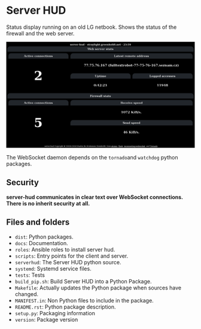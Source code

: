 # Server HUD

Status display running on an old LG netbook. Shows the status of the firewall
and the web server.

![Screenshot](docs/images/screenshot.png)

The WebSocket daemon depends on the `tornado`and `watchdog` python packages.

## Security
**server-hud communicates in clear text over WebSocket connections. There is no
inherit security at all.**

## Files and folders

 * `dist`: Python packages.
 * `docs`: Documentation.
 * `roles`: Ansible roles to install server hud.
 * `scripts`: Entry points for the client and server.
 * `serverhud`: The Server HUD python source.
 * `systemd`: Systemd service files.
 * `tests`: Tests
 * `build_pip.sh`: Build Server HUD into a Python Package.
 * `Makefile`: Actually updates the Python package when sources have changed.
 * `MANIFEST.in`: Non Python files to include in the package.
 * `README.rst`: Python package description.
 * `setup.py`: Packaging information
 * `version`: Package version
